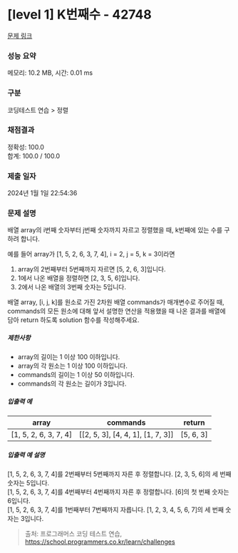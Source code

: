 # [level 1] K번째수 - 42748 

[문제 링크](https://school.programmers.co.kr/learn/courses/30/lessons/42748) 

### 성능 요약

메모리: 10.2 MB, 시간: 0.01 ms

### 구분

코딩테스트 연습 > 정렬

### 채점결과

정확성: 100.0<br/>합계: 100.0 / 100.0

### 제출 일자

2024년 1월 1일 22:54:36

### 문제 설명

<p style="null;">배열 array의 i번째 숫자부터 j번째 숫자까지 자르고 정렬했을 때, k번째에 있는 수를 구하려 합니다.</p>

<p style="null;">예를 들어 array가 [1, 5, 2, 6, 3, 7, 4], i = 2, j = 5, k = 3이라면</p>

<ol style="null;">
<li style="null;">array의 2번째부터 5번째까지 자르면 [5, 2, 6, 3]입니다.</li>
<li style="null;">1에서 나온 배열을 정렬하면 [2, 3, 5, 6]입니다.</li>
<li style="null;">2에서 나온 배열의 3번째 숫자는 5입니다.</li>
</ol>

<p style="null;">배열 array, [i, j, k]를 원소로 가진 2차원 배열 commands가 매개변수로 주어질 때, commands의 모든 원소에 대해 앞서 설명한 연산을 적용했을 때 나온 결과를 배열에 담아 return 하도록 solution 함수를 작성해주세요.</p>

<h5 style="null;">제한사항</h5>

<ul style="null;">
<li style="null;">array의 길이는 1 이상 100 이하입니다.</li>
<li style="null;">array의 각 원소는 1 이상 100 이하입니다.</li>
<li style="null;">commands의 길이는 1 이상 50 이하입니다.</li>
<li style="null;">commands의 각 원소는 길이가 3입니다.</li>
</ul>

<h5 style="null;">입출력 예</h5>
<table class="table" style="null;">
        <thead style="null;"><tr style="null;">
<th style="null;">array</th>
<th style="null;">commands</th>
<th style="null;">return</th>
</tr>
</thead>
        <tbody style="null;"><tr style="null;">
<td style="null;">[1, 5, 2, 6, 3, 7, 4]</td>
<td style="null;">[[2, 5, 3], [4, 4, 1], [1, 7, 3]]</td>
<td style="null;">[5, 6, 3]</td>
</tr>
</tbody>
      </table>
<h5 style="null;">입출력 예 설명</h5>

<p style="null;">[1, 5, 2, 6, 3, 7, 4]를 2번째부터 5번째까지 자른 후 정렬합니다. [2, 3, 5, 6]의 세 번째 숫자는 5입니다.<br style="null;">
[1, 5, 2, 6, 3, 7, 4]를 4번째부터 4번째까지 자른 후 정렬합니다. [6]의 첫 번째 숫자는 6입니다.<br style="null;">
[1, 5, 2, 6, 3, 7, 4]를 1번째부터 7번째까지 자릅니다. [1, 2, 3, 4, 5, 6, 7]의 세 번째 숫자는 3입니다.</p>


> 출처: 프로그래머스 코딩 테스트 연습, https://school.programmers.co.kr/learn/challenges